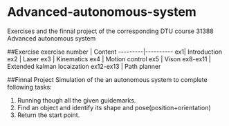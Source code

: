 # Advanced-autonomous-system
Exercises and the finnal project of the corresponding DTU course 31388 Advanced autonomous system

##Exercise
 exercise number | Content
---------|----------
ex1| Introduction
ex2 | Laser 
ex3 | Kinematics
ex4 | Motion control
ex5 | Vison
ex8-ex11 | Extended kalman locaization
ex12-ex13 | Path planner

##Finnal Project
Simulation of the an autonomous system to complete following tasks:
1. Running though all the given guidemarks.
2. Find an object and identify its shape and pose(position+orientation)
3. Return the start point.